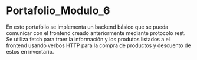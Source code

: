 # Portafolio_Modulo_6
En este portafolio se implementa un backend básico que se pueda comunicar con el frontend creado anteriormente mediante protocolo rest. Se utiliza fetch para traer la información y los produtos listados a el frontend usando verbos HTTP para la compra de productos y descuento de estos en inventario. 
